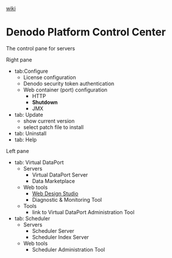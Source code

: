 [wiki](https://github.com/davidkhala/data-integration/wiki/Denodo)

# Denodo Platform Control Center

The control pane for servers

Right pane

- tab:Configure
  - License configuration
  - Denodo security token authentication
  - Web container (port) configuration
    - HTTP
    - **Shutdown**
    - JMX
- tab: Update
  - show current version
  - select patch file to install
- tab: Uninstall
- tab: Help

Left pane
- tab: Virtual DataPort
  - Servers
    - Virtual DataPort Server
    - Data Marketplace
  - Web tools
    - [Web Design Studio](./design/studio.md)
    - Diagnostic & Monitoring Tool
  - Tools
    - link to Virtual DataPort Administration Tool
- tab: Scheduler
  - Servers
    - Scheduler Server
    - Scheduler Index Server
  - Web tools
    - Scheduler Administration Tool